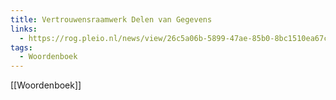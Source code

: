 ```yaml
---
title: Vertrouwensraamwerk Delen van Gegevens
links:
  - https://rog.pleio.nl/news/view/26c5a06b-5899-47ae-85b0-8bc1510ea67c/vertrouwensraamwerk-en-referentiearchitectuur-gereed
tags:
  - Woordenboek
---
```

[[Woordenboek]]
